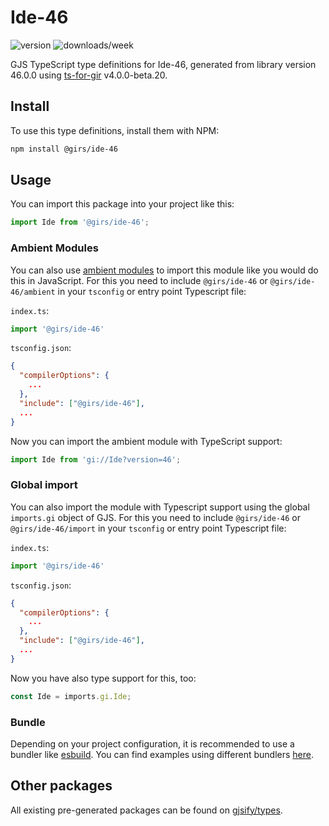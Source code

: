 
# Ide-46

![version](https://img.shields.io/npm/v/@girs/ide-46)
![downloads/week](https://img.shields.io/npm/dw/@girs/ide-46)


GJS TypeScript type definitions for Ide-46, generated from library version 46.0.0 using [ts-for-gir](https://github.com/gjsify/ts-for-gir) v4.0.0-beta.20.


## Install

To use this type definitions, install them with NPM:
```bash
npm install @girs/ide-46
```

## Usage

You can import this package into your project like this:
```ts
import Ide from '@girs/ide-46';
```

### Ambient Modules

You can also use [ambient modules](https://github.com/gjsify/ts-for-gir/tree/main/packages/cli#ambient-modules) to import this module like you would do this in JavaScript.
For this you need to include `@girs/ide-46` or `@girs/ide-46/ambient` in your `tsconfig` or entry point Typescript file:

`index.ts`:
```ts
import '@girs/ide-46'
```

`tsconfig.json`:
```json
{
  "compilerOptions": {
    ...
  },
  "include": ["@girs/ide-46"],
  ...
}
```

Now you can import the ambient module with TypeScript support: 

```ts
import Ide from 'gi://Ide?version=46';
```

### Global import

You can also import the module with Typescript support using the global `imports.gi` object of GJS.
For this you need to include `@girs/ide-46` or `@girs/ide-46/import` in your `tsconfig` or entry point Typescript file:

`index.ts`:
```ts
import '@girs/ide-46'
```

`tsconfig.json`:
```json
{
  "compilerOptions": {
    ...
  },
  "include": ["@girs/ide-46"],
  ...
}
```

Now you have also type support for this, too:

```ts
const Ide = imports.gi.Ide;
```

### Bundle

Depending on your project configuration, it is recommended to use a bundler like [esbuild](https://esbuild.github.io/). You can find examples using different bundlers [here](https://github.com/gjsify/ts-for-gir/tree/main/examples).

## Other packages

All existing pre-generated packages can be found on [gjsify/types](https://github.com/gjsify/types).

